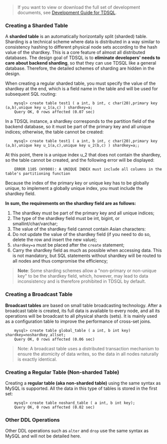 > If you want to view or download the full set of development documents, see [Development Guide for TDSQL](https://intl.cloud.tencent.com/document/product/1042/33352).

### Creating a Sharded Table

A **sharded table** is an automatically horizontally split (sharded) table. Sharding is a technical scheme where data is distributed in a way similar to consistency hashing to different physical node sets according to the hash value of the shardkey. This is a core feature of almost all distributed databases. The design goal of TDSQL is to **eliminate developers' needs to care about backend sharding**, so that they can use TDSQL like a general database. Therefore, the detailed schemes of sharding are hidden in the design.

When creating a regular sharded table, you must specify the value of the shardkey at the end, which is a field name in the table and will be used for subsequent SQL routing:
```
	mysql> create table test1 ( a int, b int, c char(20),primary key (a,b),unique key u_1(a,c) ) shardkey=a;
	Query OK, 0 rows affected (0.07 sec)
```
In a TDSQL instance, a shardkey corresponds to the partition field of the backend database, so it must be part of the primary key and all unique indices; otherwise, the table cannot be created:
```
	mysql> create table test1 ( a int, b int, c char(20),primary key (a,b),unique key u_1(a,c),unique key u_2(b,c) ) shardkey=a;;
```
At this point, there is a unique index u_2 that does not contain the shardkey, so the table cannot be created, and the following error will be displayed:
```
	ERROR 1105 (HY000): A UNIQUE INDEX must include all columns in the table's partitioning function
```
Because the index of the primary key or unique key has to be globally unique, to implement a globally unique index, you must include the shardkey field.

**In sum, the requirements on the shardkey field are as follows:**
1. The shardkey must be part of the primary key and all unique indices;
2. The type of the shardkey field must be int, bigint, or smallint/char/varchar;
3. The value of the shardkey field cannot contain Asian characters:
4. Do not update the value of the shardkey field (if you need to do so, delete the row and insert the new value);
5. `shardkey=a` must be placed after the `create` statement;
6. Carry the shardkey field as much as possible when accessing data. This is not mandatory, but SQL statements without shardkey will be routed to all nodes and thus compromise the efficiency;

> **Note**: Some sharding schemes allow a "non-primary or non-unique key" to be the shardkey field, which, however, may lead to data inconsistency and is therefore prohibited in TDSQL by default.

### Creating a Broadcast Table

**Broadcast tables** are based on small table broadcasting technology. After a broadcast table is created, its full data is available to every node, and all its operations will be broadcast to all physical shards (sets). It is mainly used as a configuration table to improve the performance of cross-set joins.
```
	mysql> create table global_table ( a int, b int key) shardkey=noshardkey_allset;
	Query OK, 0 rows affected (0.06 sec)
```
>Note: A broadcast table uses a distributed transaction mechanism to ensure the atomicity of data writes, so the data in all nodes naturally is exactly identical.

### Creating a Regular Table (Non-sharded Table)

Creating a **regular table (aka non-sharded table)** using the same syntax as MySQL is supported. All the data in this type of tables is stored in the first set:
```
	mysql> create table noshard_table ( a int, b int key);
	Query OK, 0 rows affected (0.02 sec)
```
### Other DDL Operations

Other DDL operations such as `alter` and `drop` use the same syntax as MySQL and will not be detailed here.

